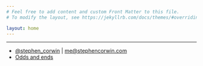 ```yaml
---
# Feel free to add content and custom Front Matter to this file.
# To modify the layout, see https://jekyllrb.com/docs/themes/#overriding-theme-defaults

layout: home
---
```

***
- [@stephen_corwin](https://twitter.com/Stephen_Corwin) | [me@stephencorwin.com](mailto:me@stephencorwin.com)
- [Odds and ends](./odds_and_ends)

